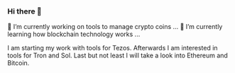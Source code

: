### Hi there 👋

<!--
**ztenretep/ztenretep** is a ✨ _special_ ✨ repository because its `README.md` (this file) appears on your GitHub profile.

Here are some ideas to get you started:

- 🔭 I’m currently working on tools to manage crypto coins ...
- 🌱 I’m currently learning how blockchain technology works ...
- 👯 I’m looking to collaborate on ...
- 🤔 I’m looking for help with ...
- 💬 Ask me about ...
- 📫 How to reach me: ...
- 😄 Pronouns: ... 
- ⚡ Fun fact: ...
-->
🔭 I’m currently working on tools to manage crypto coins ...
🌱 I’m currently learning how blockchain technology works ...

I am starting my work with tools for Tezos. Afterwards I am interested in tools for Tron and Sol. Last but not least I will take a look into Ethereum and Bitcoin.

